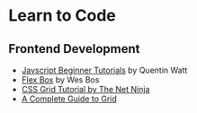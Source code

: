 # Learn to Code

## Frontend Development
* [Javscript Beginner Tutorials](https://www.youtube.com/playlist?list=PL41lfR-6DnOrwYi5d824q9-Y6z3JdSgQa) by Quentin Watt
* [Flex Box](https://flexbox.io) by Wes Bos
* [CSS Grid Tutorial by The Net Ninja](https://www.youtube.com/watch?v=x7tLPhnA06w&list=PL4cUxeGkcC9itC4TxYMzFCfveyutyPOCY)
* [A Complete Guide to Grid](https://css-tricks.com/snippets/css/complete-guide-grid/)
